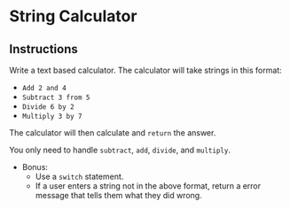 # String Calculator

## Instructions

Write a text based calculator. The calculator will take strings in this format:

* `Add 2 and 4`
* `Subtract 3 from 5`
* `Divide 6 by 2`
* `Multiply 3 by 7`

The calculator will then calculate and `return` the answer.

You only need to handle `subtract`, `add`, `divide`, and `multiply`.


* Bonus:
  * Use a `switch` statement.
  * If a user enters a string not in the above format, return a error message that tells them what they did wrong.
